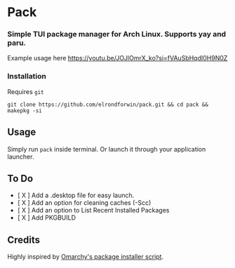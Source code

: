 # Pack
### Simple TUI package manager for Arch Linux. Supports yay and paru.

Example usage here
https://youtu.be/JOJlOmrX_ko?si=fVAuSbHqdI0H9N0Z

### Installation
Requires ``git``
```
git clone https://github.com/elrondforwin/pack.git && cd pack && makepkg -si 
```

## Usage
Simply run ``pack`` inside terminal. Or launch it through your application launcher.

## To Do
- [ X ] Add a .desktop file for easy launch.
- [ X ] Add an option for cleaning caches (-Scc)
- [ X ] Add an option to List Recent Installed Packages
- [ X ] Add PKGBUILD

## Credits
Highly inspired by [Omarchy's package installer script](https://github.com/basecamp/omarchy/blob/master/bin/omarchy-pkg-install).
